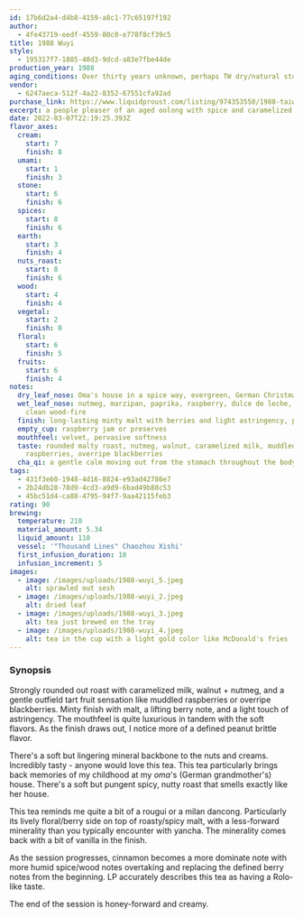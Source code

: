```yaml
---
id: 17b6d2a4-d4b8-4159-a8c1-77c65197f192
author:
  - 4fe43719-eedf-4559-80c0-e778f8cf39c5
title: 1988 Wuyi
style:
  - 195317f7-1885-40d3-9dcd-a83e7fbe44de
production_year: 1988
aging_conditions: Over thirty years unknown, perhaps TW dry/natural storage?
vendor:
  - 6247aeca-512f-4a22-8352-67551cfa92ad
purchase_link: https://www.liquidproust.com/listing/974353558/1988-taiwanese-wuyi-25g
excerpt: a people pleaser of an aged oolong with spice and caramelized milk
date: 2022-03-07T22:19:25.393Z
flavor_axes:
  cream:
    start: 7
    finish: 8
  umami:
    start: 1
    finish: 3
  stone:
    start: 6
    finish: 6
  spices:
    start: 8
    finish: 6
  earth:
    start: 3
    finish: 4
  nuts_roast:
    start: 8
    finish: 6
  wood:
    start: 4
    finish: 4
  vegetal:
    start: 2
    finish: 0
  floral:
    start: 6
    finish: 5
  fruits:
    start: 6
    finish: 4
notes:
  dry_leaf_nose: Oma's house in a spice way, evergreen, German Christmas cookies
  wet_leaf_nose: nutmeg, marzipan, paprika, raspberry, dulce de leche, cinnamon,
    clean wood-fire
  finish: long-lasting minty malt with berries and light astringency, peanut brittle
  empty_cup: raspberry jam or preserves
  mouthfeel: velvet, pervasive softness
  taste: rounded malty roast, nutmeg, walnut, caramelized milk, muddled
    raspberries, overripe blackberries
  cha_qi: a gentle calm moving out from the stomach throughout the body and mind
tags:
  - 431f3e60-1948-4d16-8824-e93ad42786e7
  - 2b24db28-78d9-4cd3-a9d9-6bad49b88c53
  - 45bc51d4-ca88-4795-94f7-9aa42115feb3
rating: 90
brewing:
  temperature: 210
  material_amount: 5.34
  liquid_amount: 110
  vessel: '"Thousand Lines" Chaozhou Xishi'
  first_infusion_duration: 10
  infusion_increment: 5
images:
  - image: /images/uploads/1988-wuyi_5.jpeg
    alt: sprawled out sesh
  - image: /images/uploads/1988-wuyi_2.jpeg
    alt: dried leaf
  - image: /images/uploads/1988-wuyi_3.jpeg
    alt: tea just brewed on the tray
  - image: /images/uploads/1988-wuyi_4.jpeg
    alt: tea in the cup with a light gold color like McDonald's fries
---
```

### Synopsis

Strongly rounded out roast with caramelized milk, walnut + nutmeg, and a gentle outfield tart fruit sensation like muddled raspberries or overripe blackberries. Minty finish with malt, a lifting berry note, and a light touch of astringency. The mouthfeel is quite luxurious in tandem with the soft flavors. As the finish draws out, I notice more of a defined peanut brittle flavor.

There's a soft but lingering mineral backbone to the nuts and creams. Incredibly tasty - anyone would love this tea. This tea particularly brings back memories of my childhood at my *oma*'s (German grandmother's) house. There's a soft but pungent spicy, nutty roast that smells exactly like her house.

This tea reminds me quite a bit of a rougui or a milan dancong. Particularly its lively floral/berry side on top of roasty/spicy malt, with a less-forward minerality than you typically encounter with yancha. The minerality comes back with a bit of vanilla in the finish.

As the session progresses, cinnamon becomes a more dominate note with more humid spice/wood notes overtaking and replacing the defined berry notes from the beginning. LP accurately describes this tea as having a Rolo-like taste.

The end of the session is honey-forward and creamy.